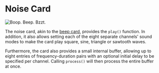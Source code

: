 # Noise Card

![Boop. Beep. Bzzt.](item:computronics:oc_parts@8)

The noise card, akin to the [beep card](beep_card.md), provides the `play()` function. In addition, it also allows setting each of the eight separate channels' sound modes to make the card play square, sine, triangle or sawtooth waves.

Furthermore, the card also provides a small internal buffer, allowing up to eight entries of frequency-duration pairs with an optional initial delay to be specified per channel. Calling `process()` will then process the entire buffer at once.

